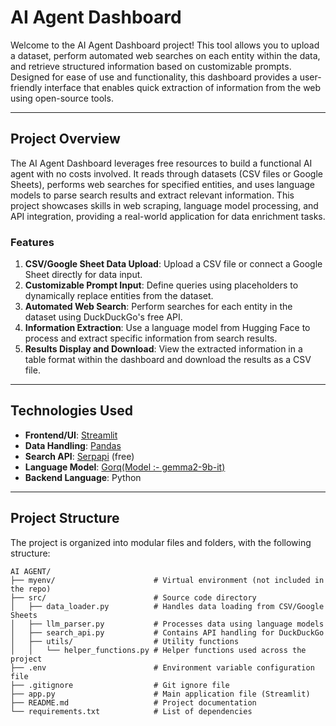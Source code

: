 # AI Agent Dashboard

Welcome to the AI Agent Dashboard project! This tool allows you to upload a dataset, perform automated web searches on each entity within the data, and retrieve structured information based on customizable prompts. Designed for ease of use and functionality, this dashboard provides a user-friendly interface that enables quick extraction of information from the web using open-source tools.

---

## Project Overview

The AI Agent Dashboard leverages free resources to build a functional AI agent with no costs involved. It reads through datasets (CSV files or Google Sheets), performs web searches for specified entities, and uses language models to parse search results and extract relevant information. This project showcases skills in web scraping, language model processing, and API integration, providing a real-world application for data enrichment tasks.

### Features
1. **CSV/Google Sheet Data Upload**: Upload a CSV file or connect a Google Sheet directly for data input.
2. **Customizable Prompt Input**: Define queries using placeholders to dynamically replace entities from the dataset.
3. **Automated Web Search**: Perform searches for each entity in the dataset using DuckDuckGo's free API.
4. **Information Extraction**: Use a language model from Hugging Face to process and extract specific information from search results.
5. **Results Display and Download**: View the extracted information in a table format within the dashboard and download the results as a CSV file.

---

## Technologies Used

- **Frontend/UI**: [Streamlit](https://streamlit.io/)
- **Data Handling**: [Pandas](https://pandas.pydata.org/)
- **Search API**: [Serpapi](https://serpapi.com/) (free)
- **Language Model**: [Gorq(Model :- gemma2-9b-it)](https://groq.com/)
- **Backend Language**: Python

---

## Project Structure

The project is organized into modular files and folders, with the following structure:

```plaintext
AI AGENT/
├── myenv/                      # Virtual environment (not included in the repo)
├── src/                        # Source code directory
│   ├── data_loader.py          # Handles data loading from CSV/Google Sheets
│   ├── llm_parser.py           # Processes data using language models
│   ├── search_api.py           # Contains API handling for DuckDuckGo
│   ├── utils/                  # Utility functions
│   │   └── helper_functions.py # Helper functions used across the project
├── .env                        # Environment variable configuration file
├── .gitignore                  # Git ignore file
├── app.py                      # Main application file (Streamlit)
├── README.md                   # Project documentation
└── requirements.txt            # List of dependencies